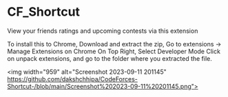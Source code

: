 # CF_Shortcut
View your friends ratings and upcoming contests via this extension
 
 To install this to Chrome,
 Download and extract the zip,
 Go to extensions -> Manage Extensions on Chrome
 On Top Right, Select Developer Mode
 Click on unpack extensions, and go to the folder where you extracted the file.
 
<img width="959" alt="Screenshot 2023-09-11 201145" https://github.com/dakshchhipa/CodeForces-Shortcut-/blob/main/Screenshot%202023-09-11%20201145.png">

